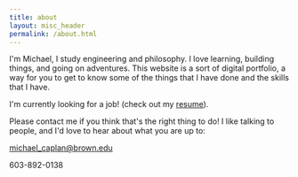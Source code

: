 ```yaml
---
title: about
layout: misc_header
permalink: /about.html
---
```


I'm Michael, I study engineering and philosophy. I love learning, building things, and going on adventures. This website is a sort of digital portfolio, a way for you to get to know some of the things that I have done and the skills that I have.

I'm currently looking for a job! (check out my [resume](/assets/resume.pdf)).

Please contact me if you think that's the right thing to do! I like talking to people, and I'd love to hear about what you are up to:

[michael_caplan@brown.edu](mailto:michael_caplan@brown.edu)

603-892-0138
